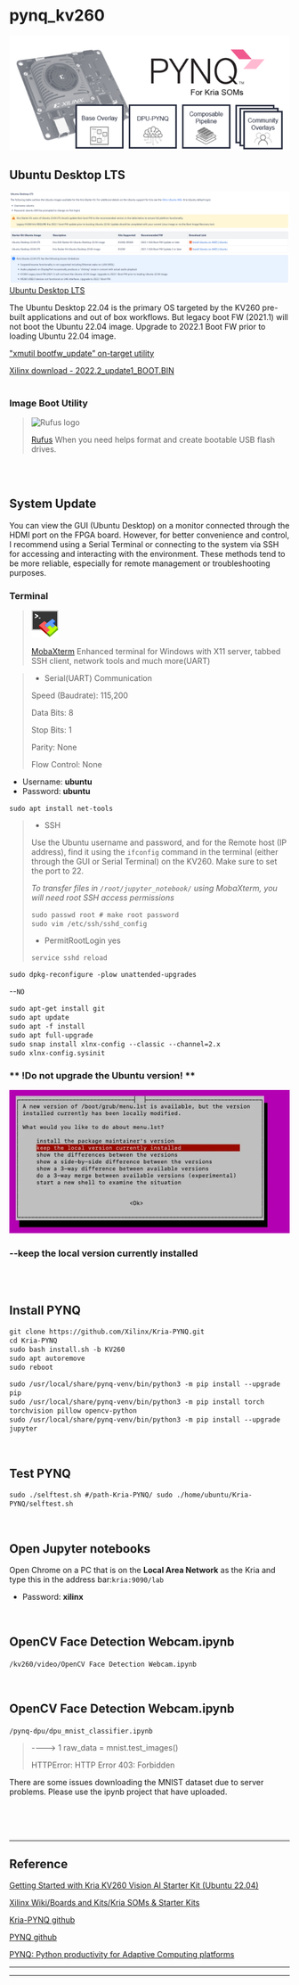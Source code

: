 # pynq_kv260
![](./kriapynq.png)
<br>

## Ubuntu Desktop LTS

![Xilinx Ubuntu](./Ubuntu_Desktop_LTS.png)
[Ubuntu Desktop LTS](https://xilinx-wiki.atlassian.net/wiki/spaces/A/pages/1641152513/Kria+SOMs+Starter+Kits#Ubuntu-Desktop-LTS)

The Ubuntu Desktop 22.04 is the primary OS targeted by the KV260 pre-built applications and out of box workflows. But legacy boot FW (2021.1) will not boot the Ubuntu 22.04 image. Upgrade to 2022.1 Boot FW prior to loading Ubuntu 22.04 image.

["xmutil bootfw_update” on-target utility](https://xilinx-wiki.atlassian.net/wiki/spaces/A/pages/1641152513#Boot-FW-Update-Process)

[Xilinx download - 2022.2_update1_BOOT.BIN](https://www.xilinx.com/member/forms/download/design-license-xef.html?filename=BOOT-k26-starter-kit-20230516185703.bin)   
<br>

### Image Boot Utility

>![Rufus logo](https://raw.githubusercontent.com/pbatard/rufus/master/res/icons/rufus-128.png)
>
>[Rufus](https://github.com/pbatard/rufus)
>When you need helps format and create bootable USB flash drives.


<br><br>
## System Update

You can view the GUI (Ubuntu Desktop) on a monitor connected through the HDMI port on the FPGA board. However, for better convenience and control, I recommend using a Serial Terminal or connecting to the system via SSH for accessing and interacting with the environment. These methods tend to be more reliable, especially for remote management or troubleshooting purposes.

### Terminal
>![MobaXterm logo](./xterm_logo.png)
>
>[MobaXterm](https://mobaxterm.mobatek.net/)
>Enhanced terminal for Windows with X11 server, tabbed SSH client, network tools and much more(UART)

>* Serial(UART) Communication
>
>Speed (Baudrate): 115,200
>
>Data Bits: 8
> 
>Stop Bits: 1
> 
>Parity: None
> 
>Flow Control: None

* Username: **ubuntu**
* Password: **ubuntu**

```
sudo apt install net-tools
```

>* SSH
>  
>Use the Ubuntu username and password, and for the Remote host (IP address), find it using the `ifconfig` command in the terminal (either through the GUI or Serial Terminal) on the KV260. Make sure to set the port to 22.
>
>*To transfer files in `/root/jupyter_notebook/` using MobaXterm, you will need root SSH access permissions*
>
>```
>sudo passwd root # make root password
>sudo vim /etc/ssh/sshd_config
>```
> * PermitRootLogin yes
>```
>service sshd reload
>```

```
sudo dpkg-reconfigure -plow unattended-upgrades
```
--`NO`
```
sudo apt-get install git
sudo apt update
sudo apt -f install
sudo apt full-upgrade
sudo snap install xlnx-config --classic --channel=2.x
sudo xlnx-config.sysinit
```

### ** !Do not upgrade the Ubuntu version! **

![ubuntu upgrade](./ubuntu_upgrade.png)

### --keep the local version currently installed
<br><br>


## Install PYNQ

```
git clone https://github.com/Xilinx/Kria-PYNQ.git
cd Kria-PYNQ
sudo bash install.sh -b KV260
sudo apt autoremove
sudo reboot
```
```
sudo /usr/local/share/pynq-venv/bin/python3 -m pip install --upgrade pip
sudo /usr/local/share/pynq-venv/bin/python3 -m pip install torch torchvision pillow opencv-python
sudo /usr/local/share/pynq-venv/bin/python3 -m pip install --upgrade jupyter
```
<br>

## Test PYNQ
```
sudo ./selftest.sh #/path-Kria-PYNQ/ sudo ./home/ubuntu/Kria-PYNQ/selftest.sh
```
<br>

## Open Jupyter notebooks

Open Chrome on a PC that is on the **Local Area Network** as the Kria and type this in the address bar:`kria:9090/lab`

* Password: **xilinx**
<br>

## OpenCV Face Detection Webcam.ipynb
`/kv260/video/OpenCV Face Detection Webcam.ipynb`

<br>

## OpenCV Face Detection Webcam.ipynb
`/pynq-dpu/dpu_mnist_classifier.ipynb`
> ----> 1 raw_data = mnist.test_images()
> 
> HTTPError: HTTP Error 403: Forbidden

There are some issues downloading the MNIST dataset due to server problems. Please use the ipynb project that have uploaded.



<br><br><br>
* * *
## Reference

[Getting Started with Kria KV260 Vision AI Starter Kit (Ubuntu 22.04)](https://www.amd.com/en/products/system-on-modules/kria/k26/kv260-vision-starter-kit/getting-started-ubuntu/getting-started.html)

[Xilinx Wiki/Boards and Kits/Kria SOMs & Starter Kits](https://xilinx-wiki.atlassian.net/wiki/x/AQDSYQ)

[Kria-PYNQ github](https://github.com/Xilinx/Kria-PYNQ)

[PYNQ github](https://github.com/Xilinx/PYNQ/)

[PYNQ: Python productivity for Adaptive Computing platforms](https://pynq.readthedocs.io/en/latest/index.html)

* * *
* * *
